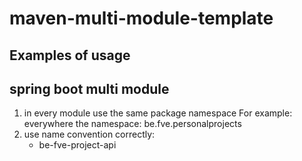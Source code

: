 # maven-multi-module-template

## Examples of usage

## spring boot multi module

1) in every module use the same package namespace
    For example: everywhere the namespace: be.fve.personalprojects
2) use name convention correctly:
    - be-fve-project-api
    
